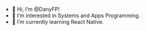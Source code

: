 - 👋 Hi, I’m @DanyFP!
- 👀 I’m interested in Systems and Apps Programming.
- 🌱 I’m currently learning React Native.

<!---
DanyFP/DanyFP is a ✨ special ✨ repository because its `README.md` (this file) appears on your GitHub profile.
You can click the Preview link to take a look at your changes.
--->
